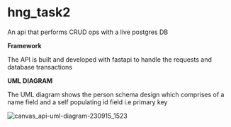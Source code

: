 # hng_task2
An api that performs CRUD ops with a live postgres DB

**Framework**

The API is built and developed with fastapi to handle the requests and database transactions 

**UML DIAGRAM**

The UML diagram shows the person schema design which comprises of a name field and a self populating id field i.e primary key
 
![canvas_api-uml-diagram-230915_1523](https://github.com/Neon-jeff/hng_task2/assets/101363689/18e1977d-024a-44b9-90f5-bab25d7946fe)
